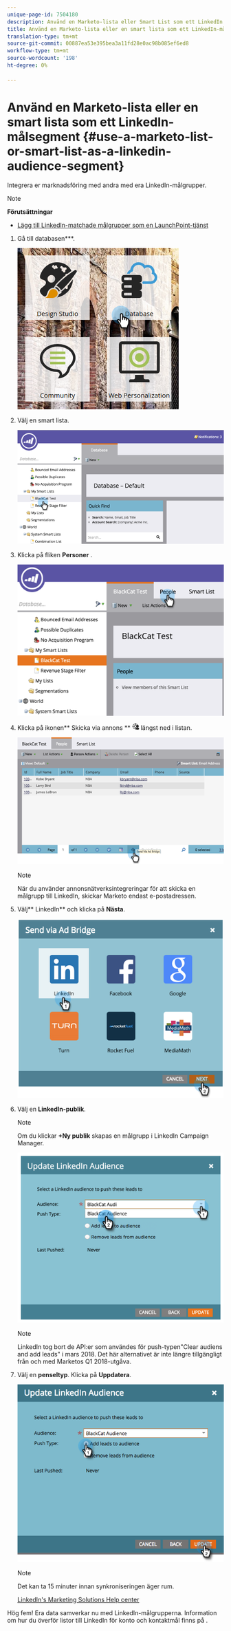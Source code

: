 ```yaml
---
unique-page-id: 7504180
description: Använd en Marketo-lista eller Smart List som ett LinkedIn Audience-segment - Marketo Docs - Produktdokumentation
title: Använd en Marketo-lista eller en smart lista som ett LinkedIn-målsegment
translation-type: tm+mt
source-git-commit: 00887ea53e395bea3a11fd28e0ac98b085ef6ed8
workflow-type: tm+mt
source-wordcount: '198'
ht-degree: 0%

---
```



# Använd en Marketo-lista eller en smart lista som ett LinkedIn-målsegment {#use-a-marketo-list-or-smart-list-as-a-linkedin-audience-segment}

Integrera er marknadsföring med andra med era LinkedIn-målgrupper.

>[!NOTE]
>
>**Förutsättningar**
>
>* [Lägg till LinkedIn-matchade målgrupper som en LaunchPoint-tjänst](../../../../product-docs/demand-generation/ad-network-integrations/add-linkedin-matched-audiences-as-a-launchpoint-service.md)

>



1. Gå till databasen***.

   ![](assets/db.png)

1. Välj en smart lista.

   ![](assets/two.png)

1. Klicka på fliken **Personer** .

   ![](assets/three-1.png)

1. Klicka på ikonen** Skicka via annons ** ![—](assets/image2015-4-20-18-3a18-3a41.png) längst ned i listan.

   ![](assets/four-1.png)

   >[!NOTE]
   >
   >När du använder annonsnätverksintegreringar för att skicka en målgrupp till LinkedIn, skickar Marketo endast e-postadressen.

1. Välj** LinkedIn** och klicka på **Nästa**.

   ![](assets/image2015-4-20-18-3a7-3a19.png)

1. Välj en **LinkedIn-publik**.

   >[!NOTE]
   >
   >Om du klickar **+Ny publik** skapas en målgrupp i LinkedIn Campaign Manager.

   ![](assets/6.png)

   >[!NOTE]
   >
   >LinkedIn tog bort de API:er som användes för push-typen&quot;Clear audiens and add leads&quot; i mars 2018. Det här alternativet är inte längre tillgängligt från och med Marketos Q1 2018-utgåva.

1. Välj en **penseltyp**. Klicka på **Uppdatera**.

   ![](assets/7.png)

   >[!NOTE]
   >
   >Det kan ta 15 minuter innan synkroniseringen äger rum.

   [LinkedIn&#39;s Marketing Solutions Help center](https://www.linkedin.com/help/lms/answer/73938?query=ad%20segment)

Hög fem! Era data samverkar nu med LinkedIn-målgrupperna. Information om hur du överför listor till LinkedIn för konto och kontaktmål finns på .